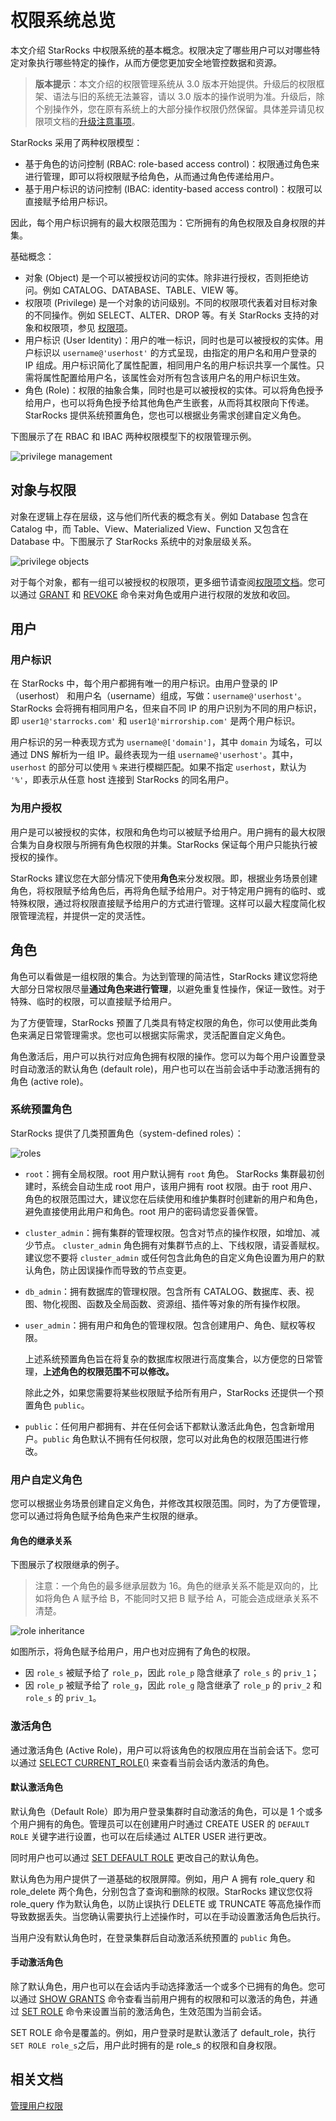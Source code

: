 # 权限系统总览

本文介绍 StarRocks 中权限系统的基本概念。权限决定了哪些用户可以对哪些特定对象执行哪些特定的操作，从而方便您更加安全地管控数据和资源。

> **版本提示**：本文介绍的权限管理系统从 3.0 版本开始提供。升级后的权限框架、语法与旧的系统无法兼容，请以 3.0 版本的操作说明为准。升级后，除个别操作外，您在原有系统上的大部分操作权限仍然保留。具体差异请见权限项文档的[升级注意事项](privilege_item.md#升级注意事项)。

StarRocks 采用了两种权限模型：

- 基于角色的访问控制 (RBAC: role-based access control)：权限通过角色来进行管理，即可以将权限赋予给角色，从而通过角色传递给用户。
- 基于用户标识的访问控制 (IBAC: identity-based access control)：权限可以直接赋予给用户标识。

因此，每个用户标识拥有的最大权限范围为：它所拥有的角色权限及自身权限的并集。

基础概念：

- 对象 (Object) 是一个可以被授权访问的实体。除非进行授权，否则拒绝访问。例如 CATALOG、DATABASE、TABLE、VIEW 等。
- 权限项 (Privilege) 是一个对象的访问级别。不同的权限项代表着对目标对象的不同操作。例如 SELECT、ALTER、DROP 等。有关 StarRocks 支持的对象和权限项，参见 [权限项](privilege_item.md)。
- 用户标识 (User Identity)：用户的唯一标识，同时也是可以被授权的实体。用户标识以 `username@'userhost'` 的方式呈现，由指定的用户名和用户登录的 IP 组成。用户标识简化了属性配置，相同用户名的用户标识共享一个属性。只需将属性配置给用户名，该属性会对所有包含该用户名的用户标识生效。
- 角色 (Role)：权限的抽象合集，同时也是可以被授权的实体。可以将角色授予给用户，也可以将角色授予给其他角色产生嵌套，从而将其权限向下传递。StarRocks 提供系统预置角色，您也可以根据业务需求创建自定义角色。

下图展示了在 RBAC 和 IBAC 两种权限模型下的权限管理示例。

![privilege management](../assets/privilege-manage.png)

## 对象与权限

对象在逻辑上存在层级，这与他们所代表的概念有关。例如 Database 包含在 Catalog 中，而 Table、View、Materialized View、Function 又包含在 Database 中。下图展示了 StarRocks 系统中的对象层级关系。

![privilege objects](../assets/privilege-object.png)

对于每个对象，都有一组可以被授权的权限项，更多细节请查阅[权限项文档](privilege_item.md)。您可以通过 [GRANT](../sql-reference/sql-statements/account-management/GRANT.md) 和 [REVOKE](../sql-reference/sql-statements/account-management/REVOKE.md) 命令来对角色或用户进行权限的发放和收回。

## 用户

### 用户标识

在 StarRocks 中，每个用户都拥有唯一的用户标识。由用户登录的 IP（userhost） 和用户名（username）组成，写做：`username@'userhost'`。StarRocks 会将拥有相同用户名，但来自不同 IP 的用户识别为不同的用户标识，即 `user1@'starrocks.com'` 和 `user1@'mirrorship.com'` 是两个用户标识。

用户标识的另一种表现方式为 `username@['domain']`，其中 `domain` 为域名，可以通过 DNS 解析为一组 IP。最终表现为一组 `username@'userhost'`。其中，`userhost` 的部分可以使用 `%` 来进行模糊匹配。如果不指定 `userhost`，默认为 `'%'`，即表示从任意 host 连接到 StarRocks 的同名用户。

### 为用户授权

用户是可以被授权的实体，权限和角色均可以被赋予给用户。用户拥有的最大权限合集为自身权限与所拥有角色权限的并集。StarRocks 保证每个用户只能执行被授权的操作。

StarRocks 建议您在大部分情况下使用**角色**来分发权限。即，根据业务场景创建角色，将权限赋予给角色后，再将角色赋予给用户。对于特定用户拥有的临时、或特殊权限，通过将权限直接赋予给用户的方式进行管理。这样可以最大程度简化权限管理流程，并提供一定的灵活性。

## 角色

角色可以看做是一组权限的集合。为达到管理的简洁性，StarRocks 建议您将绝大部分日常权限尽量**通过角色来进行管理**，以避免重复性操作，保证一致性。对于特殊、临时的权限，可以直接赋予给用户。

为了方便管理，StarRocks 预置了几类具有特定权限的角色，你可以使用此类角色来满足日常管理需求。您也可以根据实际需求，灵活配置自定义角色。

角色激活后，用户可以执行对应角色拥有权限的操作。您可以为每个用户设置登录时自动激活的默认角色 (default role)，用户也可以在当前会话中手动激活拥有的角色 (active role)。

### 系统预置角色

StarRocks 提供了几类预置角色（system-defined roles）：

![roles](../assets/privilege-role.png)

- `root`：拥有全局权限。root 用户默认拥有 `root` 角色。
  StarRocks 集群最初创建时，系统会自动生成 root 用户，该用户拥有 root 权限。由于 root 用户、角色的权限范围过大，建议您在后续使用和维护集群时创建新的用户和角色，避免直接使用此用户和角色。root 用户的密码请您妥善保管。
- `cluster_admin`：拥有集群的管理权限。包含对节点的操作权限，如增加、减少节点。
  `cluster_admin` 角色拥有对集群节点的上、下线权限，请妥善赋权。建议您不要将 `cluster_admin` 或任何包含此角色的自定义角色设置为用户的默认角色，防止因误操作而导致的节点变更。
- `db_admin`：拥有数据库的管理权限。包含所有 CATALOG、数据库、表、视图、物化视图、函数及全局函数、资源组、插件等对象的所有操作权限。
- `user_admin`：拥有用户和角色的管理权限。包含创建用户、角色、赋权等权限。

  上述系统预置角色旨在将复杂的数据库权限进行高度集合，以方便您的日常管理，**上述角色的权限范围不可以修改。**

  除此之外，如果您需要将某些权限赋予给所有用户，StarRocks 还提供一个预置角色 `public`。

- `public`：任何用户都拥有、并在任何会话下都默认激活此角色，包含新增用户。`public` 角色默认不拥有任何权限，您可以对此角色的权限范围进行修改。

### 用户自定义角色

您可以根据业务场景创建自定义角色，并修改其权限范围。同时，为了方便管理，您可以通过将角色赋予给角色来产生权限的继承。

#### 角色的继承关系

下图展示了权限继承的例子。

> 注意：一个角色的最多继承层数为 16。角色的继承关系不能是双向的，比如将角色 A 赋予给 B，不能同时又把 B 赋予给 A，可能会造成继承关系不清楚。

![role inheritance](../assets/privilege-role_inheri.png)

如图所示，将角色赋予给用户，用户也对应拥有了角色的权限。

- 因 `role_s` 被赋予给了 `role_p`，因此 `role_p` 隐含继承了 `role_s` 的 `priv_1`；
- 因 `role_p` 被赋予给了 `role_g`，因此 `role_g` 隐含继承了 `role_p` 的 `priv_2` 和 `role_s` 的 `priv_1`。

### 激活角色

通过激活角色 (Active Role)，用户可以将该角色的权限应用在当前会话下。您可以通过 [SELECT CURRENT_ROLE()](../sql-reference/sql-functions/utility-functions/current_role.md) 来查看当前会话内激活的角色。

#### 默认激活角色

默认角色（Default Role）即为用户登录集群时自动激活的角色，可以是 1 个或多个用户拥有的角色。管理员可以在创建用户时通过 CREATE USER 的 `DEFAULT ROLE` 关键字进行设置，也可以在后续通过 ALTER USER 进行更改。

同时用户也可以通过 [SET DEFAULT ROLE](../sql-reference/sql-statements/account-management/SET_DEFAULT_ROLE.md) 更改自己的默认角色。

默认角色为用户提供了一道基础的权限屏障。例如，用户 A 拥有 role_query 和 role_delete 两个角色，分别包含了查询和删除的权限。StarRocks 建议您仅将 role_query 作为默认角色，以防止误执行 DELETE 或 TRUNCATE 等高危操作而导致数据丢失。当您确认需要执行上述操作时，可以在手动设置激活角色后执行。

当用户没有默认角色时，在登录集群后自动激活系统预置的 `public` 角色。

#### 手动激活角色

除了默认角色，用户也可以在会话内手动选择激活一个或多个已拥有的角色。您可以通过 [SHOW GRANTS](../sql-reference/sql-statements/account-management/SHOW_GRANTS.md) 命令查看当前用户拥有的权限和可以激活的角色，并通过 [SET ROLE](../sql-reference/sql-statements/account-management/SET_ROLE.md) 命令来设置当前的激活角色，生效范围为当前会话。

SET ROLE 命令是覆盖的。例如，用户登录时是默认激活了 default_role，执行 `SET ROLE role_s`之后，用户此时拥有的是 role_s 的权限和自身权限。

## 相关文档

[管理用户权限](./User_privilege.md)
